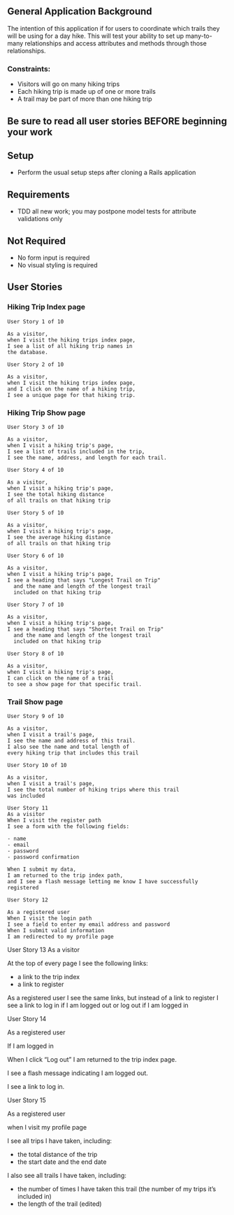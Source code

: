 ## General Application Background

The intention of this application if for users to coordinate which trails they will be using for a day hike. This will test your ability to set up many-to-many relationships and access attributes and methods through those relationships.

### Constraints:

- Visitors will go on many hiking trips
- Each hiking trip is made up of one or more trails
- A trail may be part of more than one hiking trip

## Be sure to read all user stories BEFORE beginning your work

## Setup

- Perform the usual setup steps after cloning a Rails application

## Requirements

- TDD all new work; you may postpone model tests for attribute validations only

## Not Required

- No form input is required
- No visual styling is required


## User Stories

### Hiking Trip Index page

```
User Story 1 of 10

As a visitor,
when I visit the hiking trips index page,
I see a list of all hiking trip names in
the database.
```

```
User Story 2 of 10

As a visitor,
when I visit the hiking trips index page,
and I click on the name of a hiking trip,
I see a unique page for that hiking trip.
```

### Hiking Trip Show page
```
User Story 3 of 10

As a visitor,
when I visit a hiking trip's page,
I see a list of trails included in the trip,
I see the name, address, and length for each trail.
```

```
User Story 4 of 10

As a visitor,
when I visit a hiking trip's page,
I see the total hiking distance
of all trails on that hiking trip
```

```
User Story 5 of 10

As a visitor,
when I visit a hiking trip's page,
I see the average hiking distance
of all trails on that hiking trip
```

```
User Story 6 of 10

As a visitor,
when I visit a hiking trip's page,
I see a heading that says "Longest Trail on Trip"
  and the name and length of the longest trail
  included on that hiking trip
```

```
User Story 7 of 10

As a visitor,
when I visit a hiking trip's page,
I see a heading that says "Shortest Trail on Trip"
  and the name and length of the longest trail
  included on that hiking trip
```

```
User Story 8 of 10

As a visitor,
when I visit a hiking trip's page,
I can click on the name of a trail
to see a show page for that specific trail.
```

### Trail Show page

```
User Story 9 of 10

As a visitor,
when I visit a trail's page,
I see the name and address of this trail.
I also see the name and total length of
every hiking trip that includes this trail
```

```
User Story 10 of 10

As a visitor,
when I visit a trail's page,
I see the total number of hiking trips where this trail
was included
```
```
User Story 11
As a visitor
When I visit the register path
I see a form with the following fields:

- name
- email
- password
- password confirmation

When I submit my data,
I am returned to the trip index path,
and I see a flash message letting me know I have successfully registered
```
```
User Story 12

As a registered user
When I visit the login path
I see a field to enter my email address and password
When I submit valid information
I am redirected to my profile page
```

User Story 13
As a visitor

At the top of every page I see the following links:

- a link to the trip index
- a link to register

As a registered user I see the same links, but instead of a link to register I see a link to log in if I am logged out or log out if I am logged in


User Story 14

As a registered user

If I am logged in

When I click “Log out” I am returned to the trip index page.

I see a flash message indicating I am logged out.

I see a link to log in.

User Story 15

As a registered user

when I visit my profile page

I see all trips I have taken, including:

- the total distance of the trip
- the start date and the end date

I also see all trails I have taken, including:

- the number of times I have taken this trail (the number of my trips it’s included in)
- the length of the trail (edited)
